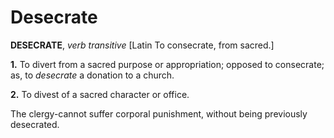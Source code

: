 # Desecrate

**DESECRATE**, _verb transitive_ \[Latin To consecrate, from sacred.\]

**1.** To divert from a sacred purpose or appropriation; opposed to consecrate; as, to _desecrate_ a donation to a church.

**2.** To divest of a sacred character or office.

The clergy-cannot suffer corporal punishment, without being previously desecrated.